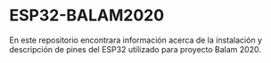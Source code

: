 # ESP32-BALAM2020
En este repositorio encontrara información acerca de la instalación y descripción de pines del ESP32 utilizado para proyecto Balam 2020.
